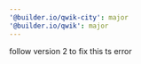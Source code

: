 ```yaml
---
'@builder.io/qwik-city': major
'@builder.io/qwik': major
---
```


follow version 2 to fix this ts error
